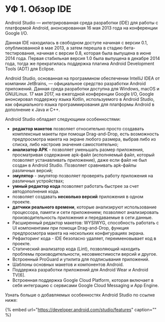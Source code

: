 # УФ 1. Обзор IDE

Android Studio — интегрированная среда разработки \(IDE\) для работы с платформой Android, анонсированная 16 мая 2013 года на конференции Google I/O.

Данная IDE находилась в свободном доступе начиная с версии 0.1, опубликованной в мае 2013, а затем перешла в стадию бета-тестирования, начиная с версии 0.8, которая была выпущена в июне 2014 года. Первая стабильная версия 1.0 была выпущена в декабре 2014 года, тогда же прекратилась поддержка плагина Android Development Tools \(ADT\) для Eclipse.

Android Studio, основанная на программном обеспечении IntelliJ IDEA от компании JetBrains, — официальное средство разработки Android приложений. Данная среда разработки доступна для Windows, macOS и GNU/Linux. 17 мая 2017, на ежегодной конференции Google I/O, Google анонсировал поддержку языка Kotlin, используемого в Android Studio, как официального языка программирования для платформы Android в дополнение к Java и С++.

Android Studio обладает следующими особенностями:

* **редактор макетов** позволяет относительно просто создавать комплексные макеты при помощи Drag-and-Drop, есть возможность предпросмотра макета на экране любого размера, выбрав либо из списка, либо настроив значения самостоятельно;
* **анализатор APK** - позволяет уменьшать размер приложения, просматривая содержание apk-файл \(исполняемый файл, который позволяет устанавливать приложение\), даже если файл не был создан в Android Studio. Позволяет сравнивать apk-файлы различных версий;
* **эмулятор** - эмулятор позволяет проверять работу приложения на различных устройствах;
* **умный редактор кода** позволяет работать быстрее за счет автодополнения кода.
* позволяет создавать **несколько версий** приложения в одном проекте.
* **датчики реального времени**, которые анализируют использование процессора, памяти и сети приложением; позволяют анализировать производительность приложения и передаваемые в сети данные.
* Расширенный редактор макетов: WYSIWYG, способность работать с UI компонентами при помощи Drag-and-Drop, функция предпросмотра макета на нескольких конфигурациях экрана.
* Рефакторинг кода - IDE безопасно удаляет, переименовывает код в проекте.
* Статический анализатор кода \(Lint\), позволяющий находить проблемы производительности, несовместимости версий и другое. 
* Встроенный ProGuard и утилита для подписывания приложений. 
* Шаблоны основных макетов и компонентов Android. 
* Поддержка разработки приложений для Android Wear и Android TV\[6\]. 
* Встроенная поддержка Google Cloud Platform, которая включает в себя интеграцию с сервисами Google Cloud Messaging и App Engine.

Узнать больше о добавляемых особенностях Android Studio по ссылке ниже:

{% embed url="https://developer.android.com/studio/features" caption="" %}

